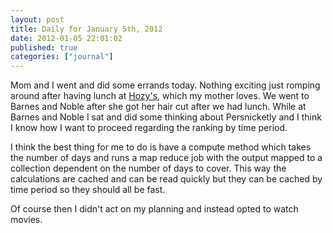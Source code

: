 ```yaml
---
layout: post
title: Daily for January 5th, 2012
date: 2012-01-05 22:01:02
published: true
categories: ["journal"]
---
```

 
Mom and I went and did some errands today. Nothing exciting just romping around after having lunch at [Hozy's](http://www.hozysgrill.com/), which my mother loves. We went to Barnes and Noble after she got her hair cut after we had lunch. While at Barnes and Noble I sat and did some thinking about Persnicketly and I think I know how I want to proceed regarding the ranking by time period.

I think the best thing for me to do is have a compute method which takes the number of days and runs a map reduce job with the output mapped to a collection dependent on the number of days to cover. This way the calculations are cached and can be read quickly but they can be cached by time period so they should all be fast.

Of course then I didn't act on my planning and instead opted to watch movies.